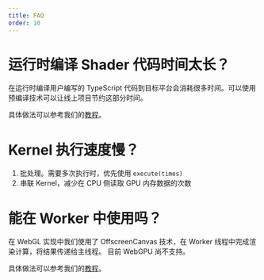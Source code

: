 ```yaml
---
title: FAQ
order: 10
---
```


# 运行时编译 Shader 代码时间太长？

在运行时编译用户编写的 TypeScript 代码到目标平台会消耗很多时间。可以使用预编译技术可以让线上项目节约这部分时间。

具体做法可以参考我们的[教程](/zh/docs/tutorial/gpgpu/add2vectors#预编译)。

# Kernel 执行速度慢？

1. 批处理。需要多次执行时，优先使用 `execute(times)`
2. 串联 Kernel，减少在 CPU 侧读取 GPU 内存数据的次数

# 能在 Worker 中使用吗？

在 WebGL 实现中我们使用了 OffscreenCanvas 技术，在 Worker 线程中完成渲染计算，将结果传递给主线程。
目前 WebGPU 尚不支持。

具体做法可以参考我们的[教程](/zh/docs/tutorial/gpgpu/fruchterman#在-webworker-中完成计算（渲染）)。
